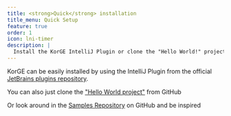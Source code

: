 ```yaml
---
title: <strong>Quick</strong> installation
title_menu: Quick Setup
feature: true
order: 1
icon: lni-timer
description: |
  Install the KorGE IntelliJ Plugin or clone the "Hello World!" project and start making your own game in less than a minute.
---
```


KorGE can be easily installed by using the IntelliJ Plugin from the official [JetBrains plugins repository](https://plugins.jetbrains.com/plugin/9676-korge).

You can also just clone the ["Hello World project"](https://github.com/korlibs/korge-hello-world/archive/master.zip) from GitHub

Or look around in the [Samples Repository](https://github.com/korlibs/korge-samples) on GitHub and be inspired